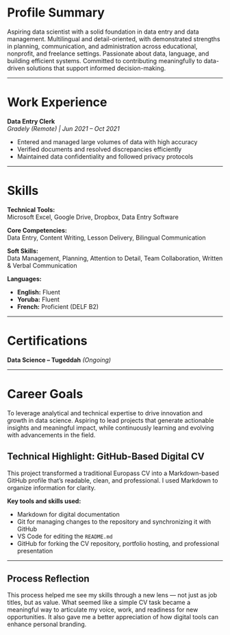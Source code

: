 # Profile Summary
Aspiring data scientist with a solid foundation in data entry and data management. Multilingual and detail-oriented, with demonstrated strengths in planning, communication, and administration across educational, nonprofit, and freelance settings. Passionate about data, language, and building efficient systems. Committed to contributing meaningfully to data-driven solutions that support informed decision-making.

---

# Work Experience

**Data Entry Clerk**  
*Gradely (Remote) | Jun 2021 – Oct 2021*  
- Entered and managed large volumes of data with high accuracy  
- Verified documents and resolved discrepancies efficiently  
- Maintained data confidentiality and followed privacy protocols  

---

# Skills

**Technical Tools:**  
Microsoft Excel, Google Drive, Dropbox, Data Entry Software

**Core Competencies:**  
Data Entry, Content Writing, Lesson Delivery, Bilingual Communication

**Soft Skills:**  
Data Management, Planning, Attention to Detail, Team Collaboration, Written & Verbal Communication

**Languages:**  
- **English:** Fluent  
- **Yoruba:** Fluent  
- **French:** Proficient (DELF B2)

---

# Certifications

**Data Science – Tugeddah** *(Ongoing)*

---

# Career Goals
To leverage analytical and technical expertise to drive innovation and growth in data science. Aspiring to lead projects that generate actionable insights and meaningful impact, while continuously learning and evolving with advancements in the field.


##  Technical Highlight: GitHub-Based Digital CV

This project transformed a traditional Europass CV into a Markdown-based GitHub profile that’s readable, clean, and professional. I used Markdown to organize information for clarity.

**Key tools and skills used:**
- Markdown for digital documentation  
- Git for managing changes to the repository and synchronizing it with GitHub  
- VS Code for editing the `README.md`  
- GitHub for forking the CV repository, portfolio hosting, and professional presentation  

---

##  Process Reflection

This process helped me see my skills through a new lens — not just as job titles, but as value. What seemed like a simple CV task became a meaningful way to articulate my voice, work, and readiness for new opportunities. It also gave me a better appreciation of how digital tools can enhance personal branding.
